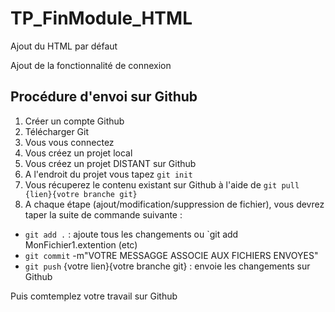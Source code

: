 # TP_FinModule_HTML

Ajout du HTML par défaut

Ajout de la fonctionnalité de connexion

## Procédure d'envoi sur Github
1. Créer un compte Github
2. Télécharger Git
3. Vous vous connectez
4. Vous créez un projet local
5. Vous créez un projet DISTANT sur Github
6. A l'endroit du projet vous tapez `git init`
7. Vous récuperez le contenu existant sur Github à l'aide de `git pull {lien}{votre branche git}`
8. A chaque étape (ajout/modification/suppression de fichier), vous devrez taper la suite de commande suivante :
- `git add .` : ajoute tous les changements ou `git add MonFichier1.extention (etc)
- `git commit` -m"VOTRE MESSAGGE ASSOCIE AUX FICHIERS ENVOYES"
- `git push` {votre lien}{votre branche git} : envoie les changements sur Github

Puis comtemplez votre travail sur Github